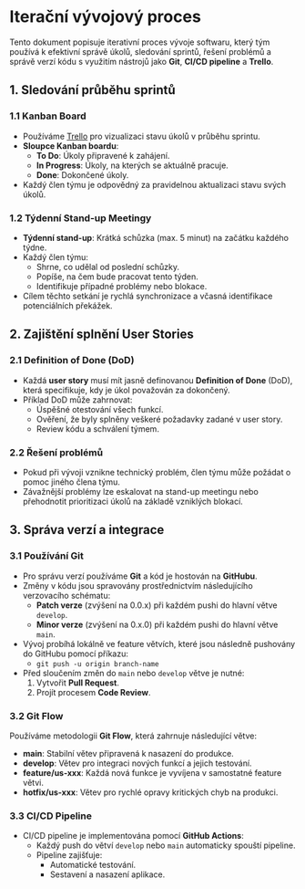 # Iterační vývojový proces

Tento dokument popisuje iterativní proces vývoje softwaru, který tým používá k efektivní správě úkolů, sledování sprintů, řešení problémů a správě verzí kódu s využitím nástrojů jako **Git**, **CI/CD pipeline** a **Trello**.

## 1. Sledování průběhu sprintů

### 1.1 Kanban Board
- Používáme [Trello](https://trello.com/b/nXTrOgyw/základní-principy-sw-inženýrství) pro vizualizaci stavu úkolů v průběhu sprintu.
- **Sloupce Kanban boardu**:
  - **To Do**: Úkoly připravené k zahájení.
  - **In Progress**: Úkoly, na kterých se aktuálně pracuje.
  - **Done**: Dokončené úkoly.
- Každý člen týmu je odpovědný za pravidelnou aktualizaci stavu svých úkolů.

### 1.2 Týdenní Stand-up Meetingy
- **Týdenní stand-up**: Krátká schůzka (max. 5 minut) na začátku každého týdne.
- Každý člen týmu:
  - Shrne, co udělal od poslední schůzky.
  - Popíše, na čem bude pracovat tento týden.
  - Identifikuje případné problémy nebo blokace.
- Cílem těchto setkání je rychlá synchronizace a včasná identifikace potenciálních překážek.

## 2. Zajištění splnění User Stories

### 2.1 Definition of Done (DoD)
- Každá **user story** musí mít jasně definovanou **Definition of Done** (DoD), která specifikuje, kdy je úkol považován za dokončený.
- Příklad DoD může zahrnovat:
  - Úspěšné otestování všech funkcí.
  - Ověření, že byly splněny veškeré požadavky zadané v user story.
  - Review kódu a schválení týmem.

### 2.2 Řešení problémů
- Pokud při vývoji vznikne technický problém, člen týmu může požádat o pomoc jiného člena týmu.
- Závažnější problémy lze eskalovat na stand-up meetingu nebo přehodnotit prioritizaci úkolů na základě vzniklých blokací.

## 3. Správa verzí a integrace

### 3.1 Používání Git
- Pro správu verzí používáme **Git** a kód je hostován na **GitHubu**.
- Změny v kódu jsou spravovány prostřednictvím následujícího verzovacího schématu:
  - **Patch verze** (zvýšení na 0.0.x) při každém pushi do hlavní větve `develop`.
  - **Minor verze** (zvýšení na 0.x.0) při každém pushi do hlavní větve `main`.
- Vývoj probíhá lokálně ve feature větvích, které jsou následně pushovány do GitHubu pomocí příkazu:
  - `git push -u origin branch-name`
- Před sloučením změn do `main` nebo `develop` větve je nutné:
  1. Vytvořit **Pull Request**.
  2. Projít procesem **Code Review**.

### 3.2 Git Flow
Používáme metodologii **Git Flow**, která zahrnuje následující větve:
- **main**: Stabilní větev připravená k nasazení do produkce.
- **develop**: Větev pro integraci nových funkcí a jejich testování.
- **feature/us-xxx**: Každá nová funkce je vyvíjena v samostatné feature větvi.
- **hotfix/us-xxx**: Větev pro rychlé opravy kritických chyb na produkci.

### 3.3 CI/CD Pipeline
- CI/CD pipeline je implementována pomocí **GitHub Actions**:
  - Každý push do větví `develop` nebo `main` automaticky spouští pipeline.
  - Pipeline zajišťuje:
    - Automatické testování.
    - Sestavení a nasazení aplikace.

